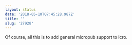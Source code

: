 ```yaml
---
layout: status
date: '2018-05-10T07:45:28.987Z'
title: ''
slug: '27928'
---
```

Of course, all this is to add general micropub support to Icro.
